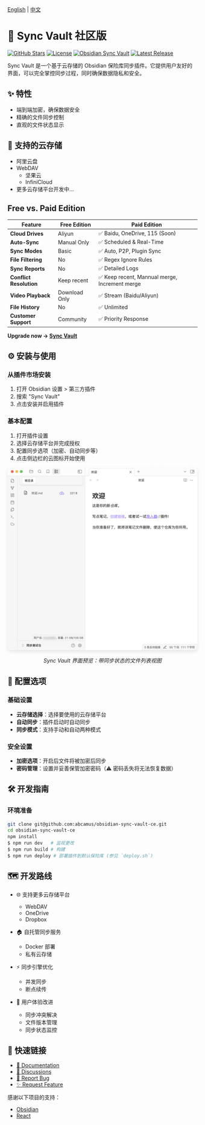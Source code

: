 [English](README.md) | [中文](README.zh_cn.md)

# 🌟 Sync Vault 社区版

[![GitHub Stars](https://img.shields.io/github/stars/abcamus/obsidian-sync-vault-ce?style=social)](https://github.com/abcamus/obsidian-sync-vault-ce)
[![License](https://img.shields.io/badge/license-AGPL3.0-green?style=flat-square)](LICENSE)
[![Obsidian Sync Vault](https://img.shields.io/badge/Obsidian-Plugin-purple?style=flat-square&logo=obsidian)](https://kqiu.top)
[![Latest Release](https://img.shields.io/github/v/release/abcamus/obsidian-sync-vault-ce?include_prereleases&style=flat-square)](https://github.com/abcamus/obsidian-sync-vault-ce/releases)

Sync Vault 是一个基于云存储的 Obsidian 保险库同步插件。它提供用户友好的界面，可以完全掌控同步过程，同时确保数据隐私和安全。

## ✨ 特性

- 端到端加密，确保数据安全
- 精确的文件同步控制
- 直观的文件状态显示

## 📱 支持的云存储

- 阿里云盘
- WebDAV
  - 坚果云
  - InfiniCloud
- 更多云存储平台开发中...

## Free vs. Paid Edition

| Feature               | Free Edition       | Paid Edition              |
|-----------------------|--------------------|---------------------------|
| **Cloud Drives**      | Aliyun             | ✅ Baidu, OneDrive, 115 (Soon) |
| **Auto-Sync**         | Manual Only     | ✅ Scheduled & Real-Time  |
| **Sync Modes**        | Basic           | ✅ Auto, P2P, Plugin Sync       |
| **File Filtering**    | No              | ✅ Regex Ignore Rules     |
| **Sync Reports**      | No              | ✅ Detailed Logs          |
| **Conflict Resolution** | Keep recent        | ✅ Keep recent, Mannual merge, Increment merge             |
| **Video Playback**    | Download Only   | ✅ Stream (Baidu/Aliyun)  |
| **File History**      | No         | ✅ Unlimited             |
| **Customer Support**  | Community       | ✅ Priority Response      |

**Upgrade now → [Sync Vault](https://kqiu.top)**

## ⚙️ 安装与使用

### 从插件市场安装

1. 打开 Obsidian 设置 > 第三方插件
2. 搜索 "Sync Vault"
3. 点击安装并启用插件

### 基本配置

1. 打开插件设置
2. 选择云存储平台并完成授权
3. 配置同步选项（加密、自动同步等）
4. 点击侧边栏的云图标开始使用

<div align="center">
  <img src="assets/user%20interface.png" alt="Sync Vault 界面预览" width="800" style="border-radius: 8px; box-shadow: 0 4px 8px rgba(0,0,0,0.1);">
  <p><em>Sync Vault 界面预览：带同步状态的文件列表视图</em></p>
</div>

## 🔧 配置选项

### 基础设置
- **云存储选择**：选择要使用的云存储平台
- **自动同步**：插件启动时自动同步
- **同步模式**：支持手动和自动两种模式

### 安全设置
- **加密选项**：开启后文件将被加密后同步
- **密码管理**：设置并妥善保管加密密码（⚠️ 密码丢失将无法恢复数据）

## 🛠️ 开发指南

### 环境准备
```bash
git clone git@github.com:abcamus/obsidian-sync-vault-ce.git
cd obsidian-sync-vault-ce
npm install
$ npm run dev   # 监视更改
$ npm run build # 构建
$ npm run deploy # 部署插件到默认保险库 (参见 `deploy.sh`)
```

## 🗺️ 开发路线

- 🌐 支持更多云存储平台
  - WebDAV
  - OneDrive
  - Dropbox

- 🏠 自托管同步服务
  - Docker 部署
  - 私有云存储

- ⚡️ 同步引擎优化
  - 并发同步
  - 断点续传

- 🎨 用户体验改进
  - 同步冲突解决
  - 文件版本管理
  - 同步状态监控

## 🔗 快速链接
- [📖 Documentation](https://kqiu.top/docs/)
- [💬 Discussions](https://github.com/abcamus/obsidian-sync-vault-ce/discussions)
- [🐛 Report Bug](https://github.com/abcamus/obsidian-sync-vault-ce/issues/new?template=bug_report.md)
- [✨ Request Feature](https://github.com/abcamus/obsidian-sync-vault-ce/issues/new?template=feature_request.md)

感谢以下项目的支持：

- [Obsidian](https://obsidian.md/)
- [React](https://react.dev/)
